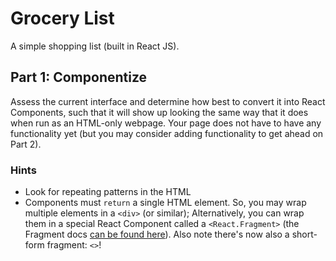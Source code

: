 # Grocery List

A simple shopping list (built in React JS).

## Part 1: Componentize

Assess the current interface and determine how best to convert it into React Components, such that it will show up looking the same way that it does when run as an HTML-only webpage. Your page does not have to have any functionality yet (but you may consider adding functionality to get ahead on Part 2).

### Hints

- Look for repeating patterns in the HTML
- Components must `return` a single HTML element. So, you may wrap multiple elements in a `<div>` (or similar); Alternatively, you can wrap them in a special React Component called a `<React.Fragment>` (the Fragment docs [can be found here](https://reactjs.org/docs/fragments.html)). Also note there's now also a short-form fragment: `<>`!
